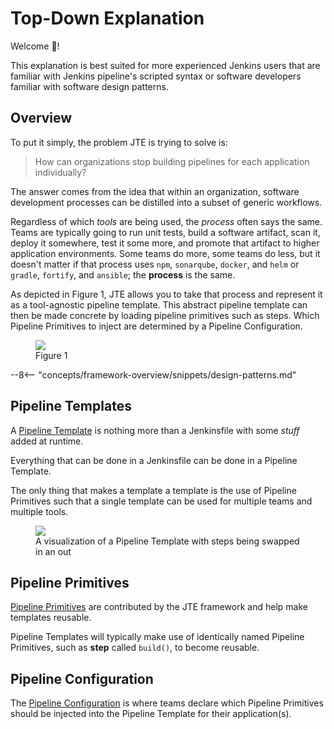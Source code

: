 # Top-Down Explanation

Welcome :wave:!

This explanation is best suited for more experienced Jenkins users that are familiar with Jenkins pipeline's scripted syntax or software developers familiar with software design patterns.

## Overview

To put it simply, the problem JTE is trying to solve is:

> How can organizations stop building pipelines for each application individually?

The answer comes from the idea that within an organization, software development processes can be distilled into a subset of generic workflows.

Regardless of which *tools* are being used, the *process* often says the same.
Teams are typically going to run unit tests, build a software artifact, scan it, deploy it somewhere, test it some more, and promote that artifact to higher application environments.
Some teams do more, some teams do less, but it doesn't matter if that process uses `npm`, `sonarqube`, `docker`, and `helm` or `gradle`, `fortify`, and `ansible`; the **process** is the same.

As depicted in Figure 1, JTE allows you to take that process and represent it as a tool-agnostic pipeline template.
This abstract pipeline template can then be made concrete by loading pipeline primitives such as steps.
Which Pipeline Primitives to inject are determined by a Pipeline Configuration.

<figure>
  <img src="../top-down-1.png"/>
  <figcaption>Figure 1</figcaption>
</figure>

--8<-- "concepts/framework-overview/snippets/design-patterns.md"

## Pipeline Templates

A [Pipeline Template](../pipeline-templates/overview.md) is nothing more than a Jenkinsfile with some *stuff* added at runtime.

Everything that can be done in a Jenkinsfile can be done in a Pipeline Template.

The only thing that makes a template a template is the use of Pipeline Primitives such that a single template can be used for multiple teams and multiple tools.

<figure>
  <img src="../jte.gif"/>
  <figcaption>A visualization of a Pipeline Template with steps being swapped in an out</figcaption>
</figure>

## Pipeline Primitives

[Pipeline Primitives](../pipeline-primitives/overview.md) are contributed by the JTE framework and help make templates reusable.

Pipeline Templates will typically make use of identically named Pipeline Primitives, such as **step** called `build()`, to become reusable.

## Pipeline Configuration

The [Pipeline Configuration](../pipeline-configuration/overview.md) is where teams declare which Pipeline Primitives should be injected into the Pipeline Template for their application(s).
